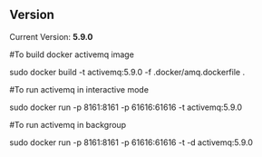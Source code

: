 ## Version

Current Version: **5.9.0**

#To build docker activemq image

sudo docker build -t activemq:5.9.0 -f .docker/amq.dockerfile .

#To run activemq in interactive mode

sudo docker run -p 8161:8161 -p 61616:61616 -t activemq:5.9.0

#To run activemq in backgroup

sudo docker run -p 8161:8161 -p 61616:61616 -t -d activemq:5.9.0
